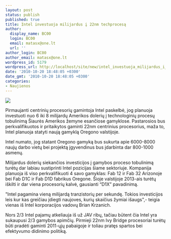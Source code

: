 ```yaml
---
layout: post
status: publish
published: true
title: Intel investuoja milijardus į 22nm techprocesą
author:
  display_name: BC00
  login: BC00
  email: matasx@one.lt
  url: ''
author_login: BC00
author_email: matasx@one.lt
wordpress_id: 5179
wordpress_url: http://localhost/site/new/intel_investuoja_milijardus_i_22nm_techprocesa/
date: '2010-10-20 18:48:05 +0300'
date_gmt: '2010-10-20 18:48:05 +0300'
categories:
- Naujienos
---
```

<div class="imgright"><img src="http://www.part.lt/img/39fad5ad2721d764ecc6f3650d158c28296.jpg"  /></div>
<p>Pirmaujanti centrinių procesorių gamintoja Intel paskelbė, jog planuoja investuoti nuo 6 iki 8 milijardų Amerikos dolerių į technologinių procesų tobulinimą Šiaurės Amerikos žemyne esančiose gamyklose. Pastarosios bus perkvalifikuotos ir pritaikytos gaminti 22nm centrinius procesorius, maža to, Intel planuoja statyti naują gamyklą Oregono valstijoje.</p>
<p>Intel numato, jog statant Oregono gamyką bus sukurta apie 6000-8000 naujų darbo vietų bei projektą įgyvendinus bus įdarbinta dar 800-1000 asmenų.</p>
<p>Milijardus dolerių siekančios investicijos į gamybos proceso tobulinimą turėtų dar labiau sustiprinti Intel pozicijas šiame sektoriuje. Kompanija planuoja iš viso perkvalifikuoti 4 savo gamyklas: Fab 12 ir Fab 32 Arizonoje bei Fab D1C ir Fab D1D fabrikus Oregone. Šioje valstijoje 2013-ais turėtų iškilti ir dar viena procesorių kalvė, gausianti “D1X” pavadinimą.</p>
<p>"Intel pagamina vieną milijardą tranzistorių per sekundę. Tokios investicijos leis kur kas greičiau įdiegti naujoves, kurių skaičius žymiai išaugs",- teigia vienas iš Intel korporacijos vadovų Brian Krzanich.</p>
<p>Nors 2/3 Intel pajamų atkeliauja iš už JAV ribų, tačiau būtent čia Intel yra sukaupusi 2/3 gamybos apimčių. Pirmieji 22nm Ivy Bridge procesoriai turėtų būti pradėti gaminti 2011-ųjų pabaigoje ir toliau pratęs spartos bei efektyvumo didinimo politiką.</p>
